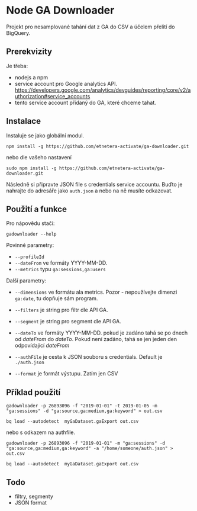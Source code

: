 # Node GA Downloader

Projekt pro nesamplované tahání dat z GA do CSV a účelem přelití do BigQuery.

## Prerekvizity
Je třeba:
 
 - nodejs a npm
 - service account pro Google analytics API. https://developers.google.com/analytics/devguides/reporting/core/v2/authorization#service_accounts 
 - tento service account přidaný do GA, které chceme tahat.

## Instalace
Instaluje se jako globální modul. 

```
npm install -g https://github.com/etnetera-activate/ga-downloader.git
```

nebo dle vašeho nastavení

```
sudo npm install -g https://github.com/etnetera-activate/ga-downloader.git
```

Následně si připravte JSON file s credentials service accountu. Buďto je nahrajte do adresáře jako `auth.json` a nebo na ně musíte odkazovat.

## Použití a funkce

Pro nápovědu stačí:
```
gadownloader --help
```

Povinné parametry:

- `--profileId` 
- `--dateFrom` ve formáty YYYY-MM-DD.
- `--metrics` typu `ga:sessions,ga:users`

Další parametry:

- `--dimensions` ve formátu ala metrics. Pozor - nepoužívejte dimenzi `ga:date`, tu dopňuje sám program.
- `--filters` je string pro filtr dle API GA.
- `--segment` je string pro segment dle API GA.

- `--dateTo` ve formáty YYYY-MM-DD. pokud je zadáno tahá se po dnech od *dateFrom* do *dateTo*. Pokud není zadáno, tahá se jen jeden den odpovídající *dateFrom*
- `--authFile` je cesta k JSON souboru s credentials. Default je `./auth.json`
- `--format` je formát výstupu. Zatím jen CSV


## Příklad použití

```
gadownloader -p 26893096 -f "2019-01-01" -t 2019-01-05 -m "ga:sessions" -d "ga:source,ga:medium,ga:keyword" > out.csv

bq load --autodetect  myGaDataset.gaExport out.csv

```

nebo s odkazem na authfile.

```
gadownloader -p 26893096 -f "2019-01-01" -m "ga:sessions" -d "ga:source,ga:medium,ga:keyword" -a "/home/someone/auth.json" > out.csv

bq load --autodetect  myGaDataset.gaExport out.csv

```


## Todo

- filtry, segmenty
- JSON format
